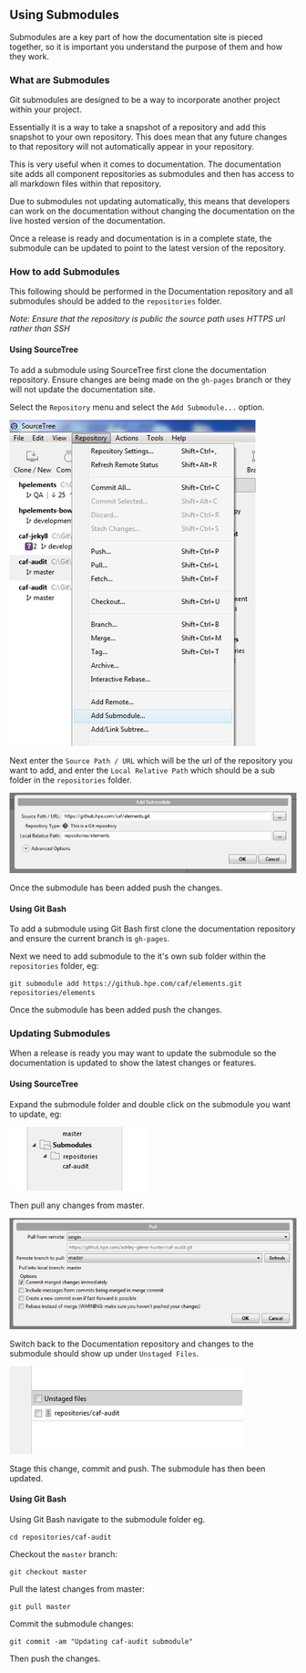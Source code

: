 ## Using Submodules

Submodules are a key part of how the documentation site is pieced together, so it is important you understand the purpose of them and how they work.

### What are Submodules

Git submodules are designed to be a way to incorporate another project within your project.

Essentially it is a way to take a snapshot of a repository and add this snapshot to your own repository. This does mean that any future changes to that repository will not automatically appear in your repository.

This is very useful when it comes to documentation. The documentation site adds all component repositories as submodules and then has access to all markdown files within that repository.

Due to submodules not updating automatically, this means that developers can work on the documentation without changing the documentation on the live hosted version of the documentation.

Once a release is ready and documentation is in a complete state, the submodule can be updated to point to the latest version of the repository.

### How to add Submodules

This following should be performed in the Documentation repository and all submodules should be added to the `repositories` folder.

*Note: Ensure that the repository is public the source path uses HTTPS url rather than SSH*

#### Using SourceTree

To add a submodule using SourceTree first clone the documentation repository. Ensure changes are being made on the `gh-pages` branch or they will not update the documentation site.

Select the `Repository` menu and select the `Add Submodule...` option.

![Alt text](images/add_submodule_sourcetree_1.PNG)

Next enter the `Source Path / URL` which will be the url of the repository you want to add, and enter the `Local Relative Path` which should be a sub folder in the `repositories` folder.

![Alt text](images/add_submodule_sourcetree_2.PNG)

Once the submodule has been added push the changes.

#### Using Git Bash

To add a submodule using Git Bash first clone the documentation repository and ensure the current branch is `gh-pages`.

Next we need to add submodule to the it's own sub folder within the `repositories` folder, eg:

    git submodule add https://github.hpe.com/caf/elements.git repositories/elements

Once the submodule has been added push the changes.

### Updating Submodules

When a release is ready you may want to update the submodule so the documentation is updated to show the latest changes or features.

#### Using SourceTree

Expand the submodule folder and double click on the submodule you want to update, eg:

![Alt text](images/submodules_sourcetree.PNG)

Then pull any changes from master.

![Alt text](images/submodules_sourcetree_pull.PNG)

Switch back to the Documentation repository and changes to the submodule should show up under `Unstaged Files`.

![Alt text](images/submodules_sourcetree_unstaged.PNG)

Stage this change, commit and push. The submodule has then been updated.

#### Using Git Bash

Using Git Bash navigate to the submodule folder eg.

    cd repositories/caf-audit

Checkout the `master` branch:

    git checkout master

Pull the latest changes from master:

    git pull master

Commit the submodule changes:

    git commit -am "Updating caf-audit submodule"

Then push the changes.
